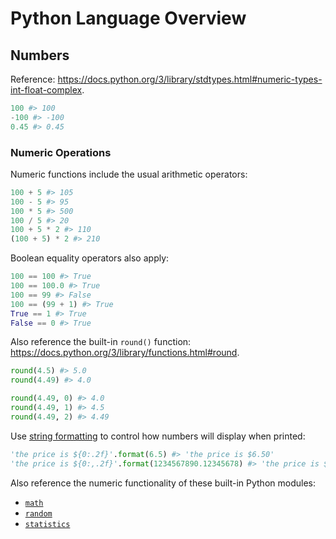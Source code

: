 # Python Language Overview

## Numbers

Reference: https://docs.python.org/3/library/stdtypes.html#numeric-types-int-float-complex.

```python
100 #> 100
-100 #> -100
0.45 #> 0.45
```

### Numeric Operations

Numeric functions include the usual arithmetic operators:

```python
100 + 5 #> 105
100 - 5 #> 95
100 * 5 #> 500
100 / 5 #> 20
100 + 5 * 2 #> 110
(100 + 5) * 2 #> 210
```

Boolean equality operators also apply:

```python
100 == 100 #> True
100 == 100.0 #> True
100 == 99 #> False
100 == (99 + 1) #> True
True == 1 #> True
False == 0 #> True
```

Also reference the built-in `round()` function: https://docs.python.org/3/library/functions.html#round.

```python
round(4.5) #> 5.0
round(4.49) #> 4.0

round(4.49, 0) #> 4.0
round(4.49, 1) #> 4.5
round(4.49, 2) #> 4.49
```

Use [string formatting](https://docs.python.org/3.4/library/string.html#string-formatting) to control how numbers will display when printed:

```python
'the price is ${0:.2f}'.format(6.5) #> 'the price is $6.50'
'the price is ${0:,.2f}'.format(1234567890.12345678) #> 'the price is $1,234,567,890.12'
```

Also reference the numeric functionality of these built-in Python modules:

  + [`math`](../modules/math.md)
  + [`random`](../modules/random.md)
  + [`statistics`](../modules/statistics.md)
